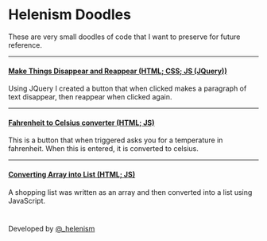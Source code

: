 # Helenism Doodles
These are very small doodles of code that I want to preserve for future reference.
<hr>

#### [Make Things Disappear and Reappear (HTML; CSS; JS (JQuery))](https://github.com/helenism/helenism-doodles/blob/master/make-things-disappear.html)
Using JQuery I created a button that when clicked makes a paragraph of text disappear, then reappear when clicked again.
<hr>

#### [Fahrenheit to Celsius converter (HTML; JS)](https://github.com/helenism/helenism-doodles/blob/master/fahrenheit-to-celsius.html)
This is a button that when triggered asks you for a temperature in fahrenheit. When this is entered, it is converted to celsius.
<hr>

#### [Converting Array into List (HTML; JS)](https://github.com/helenism/helenism-doodles/blob/master/array-project.html)
A shopping list was written as an array and then converted into a list using JavaScript.
#
Developed by [@_helenism](https://twitter.com/_helenism)

